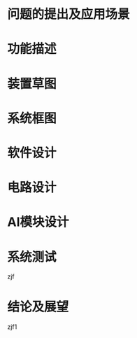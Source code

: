 # 

# 问题的提出及应用场景

# 功能描述


# 装置草图
  

# 系统框图
   

# 软件设计
   

# 电路设计
   
# AI模块设计
   
# 系统测试
   zjf


# 结论及展望
   zjf1

